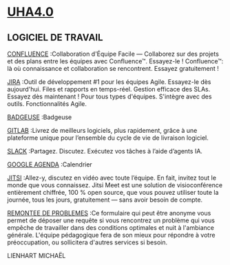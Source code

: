 # [UHA4.0](https://www.uha4point0.fr/)

## LOGICIEL DE TRAVAIL

[CONFLUENCE](https://www.atlassian.com/fr/software/confluence?gclsrc=aw.ds&&campaign=19304591934&adgroup=143845018519&targetid=kwd-22737151&matchtype=e&network=g&device=c&device_model=&creative=671869921341&keyword=confluence&placement=&target=&ds_eid=700000001542923&ds_e1=GOOGLE&gad_source=1&gad_campaignid=19304591934&gclid=CjwKCAjwmenCBhA4EiwAtVjzmgyoynH-G6i9V1YOrHaibacD8MnOdAQSfn-rfVrm62NfbtbT4oKVNRoC7n4QAvD_BwE)
:Collaboration d'Équipe Facile — Collaborez sur des projets et des plans entre les équipes avec Confluence™. Essayez-le ! Confluence™: là où connaissance et collaboration se rencontrent. Essayez gratuitement !

[JIRA](https://www.atlassian.com/fr/software/jira?campaign=19324539593&adgroup=143040339085&targetid=kwd-855725830&matchtype=e&network=g&device=c&device_model=&creative=642068829030&keyword=jira&placement=&target=&ds_eid=700000001558501&ds_e1=GOOGLE&gad_source=1&gad_campaignid=19324539593&gclid=CjwKCAjwmenCBhA4EiwAtVjzmh4N2P1FMo6w65wGAbJJ_S_GfeFViun3K-Pts2ZMFYoKYebk5GAVGRoChB8QAvD_BwE)
:Outil de développement #1 pour les équipes Agile. Essayez-le dès aujourd'hui. Files et rapports en temps-réel. Gestion efficace des SLAs. Essayez dès maintenant ! Pour tous types d'équipes. S'intègre avec des outils. Fonctionnalités Agile.


[BADGEUSE](https://badgeuse.uha4point0.fr/#/)
:Badgeuse

[GITLAB](https://about.gitlab.com/)
:Livrez de meilleurs logiciels, plus rapidement, grâce à une plateforme unique pour l’ensemble du cycle de vie de livraison logiciel.

[SLACK](https://slack.com/intl/fr-fr/)
:Partagez. Discutez. Exécutez vos tâches à l’aide d’agents IA.

[GOOGLE AGENDA](https://calendar.google.com/calendar/u/0/r?cid=dWhhNC4wcHJvbW8yQGdtYWlsLmNvbQ&pli=1)
:Calendrier

[JITSI](https://jitsi.org/)
:Allez-y, discutez en vidéo avec toute l’équipe. En fait, invitez tout le monde que vous connaissez.
Jitsi Meet est une solution de visioconférence entièrement chiffrée, 100 % open source, que vous pouvez utiliser toute la journée, tous les jours, gratuitement — sans avoir besoin de compte.

[REMONTEE DE PROBLEMES](https://docs.google.com/forms/d/1VI3eIyUYf2CkBo0a6wWIz2nUTRc26VUQ-YFe7r31FKI/viewform?pli=1&pli=1&edit_requested=true)
:Ce formulaire qui peut être anonyme vous permet de déposer une requête si vous rencontrez un problème qui vous empêche de travailler dans des conditions optimales et nuit à l'ambiance générale. L'équipe pédagogique fera de son mieux pour répondre à votre préoccupation, ou sollicitera d'autres services si besoin.



LIENHART MICHAËL
